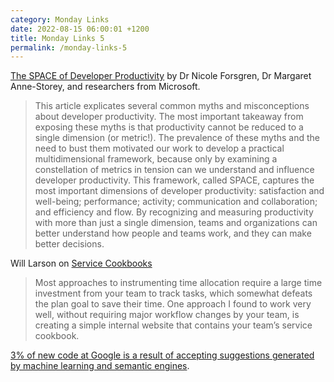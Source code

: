 ```yaml
---
category: Monday Links
date: 2022-08-15 06:00:01 +1200
title: Monday Links 5
permalink: /monday-links-5
---
```


[The SPACE of Developer Productivity](https://queue.acm.org/detail.cfm?id=3454124) by Dr Nicole Forsgren, Dr Margaret Anne-Storey, and researchers from Microsoft.

> This article explicates several common myths and misconceptions about developer productivity. The most important takeaway from exposing these myths is that productivity cannot be reduced to a single dimension (or metric!). The prevalence of these myths and the need to bust them motivated our work to develop a practical multidimensional framework, because only by examining a constellation of metrics in tension can we understand and influence developer productivity. This framework, called SPACE, captures the most important dimensions of developer productivity: satisfaction and well-being; performance; activity; communication and collaboration; and efficiency and flow. By recognizing and measuring productivity with more than just a single dimension, teams and organizations can better understand how people and teams work, and they can make better decisions.

Will Larson on [Service Cookbooks](https://lethain.com/service-cookbooks/)

> Most approaches to instrumenting time allocation require a large time investment from your team to track tasks, which somewhat defeats the plan goal to save their time. One approach I found to work very well, without requiring major workflow changes by your team, is creating a simple internal website that contains your team’s service cookbook.

[3% of new code at Google is a result of accepting suggestions generated by machine learning and semantic engines](https://ai.googleblog.com/2022/07/ml-enhanced-code-completion-improves.html?m=1).
